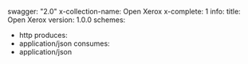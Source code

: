swagger: "2.0"
x-collection-name: Open Xerox
x-complete: 1
info:
  title: Open Xerox
  version: 1.0.0
schemes:
- http
produces:
- application/json
consumes:
- application/json